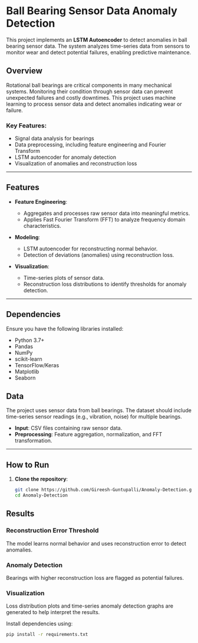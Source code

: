 # Ball Bearing Sensor Data Anomaly Detection

This project implements an **LSTM Autoencoder** to detect anomalies in ball bearing sensor data. The system analyzes time-series data from sensors to monitor wear and detect potential failures, enabling predictive maintenance.

## Overview

Rotational ball bearings are critical components in many mechanical systems. Monitoring their condition through sensor data can prevent unexpected failures and costly downtimes. This project uses machine learning to process sensor data and detect anomalies indicating wear or failure.

### Key Features:
- Signal data analysis for bearings
- Data preprocessing, including feature engineering and Fourier Transform
- LSTM autoencoder for anomaly detection
- Visualization of anomalies and reconstruction loss

---

## Features

- **Feature Engineering**:
  - Aggregates and processes raw sensor data into meaningful metrics.
  - Applies Fast Fourier Transform (FFT) to analyze frequency domain characteristics.

- **Modeling**:
  - LSTM autoencoder for reconstructing normal behavior.
  - Detection of deviations (anomalies) using reconstruction loss.

- **Visualization**:
  - Time-series plots of sensor data.
  - Reconstruction loss distributions to identify thresholds for anomaly detection.

---

## Dependencies

Ensure you have the following libraries installed:

- Python 3.7+
- Pandas
- NumPy
- scikit-learn
- TensorFlow/Keras
- Matplotlib
- Seaborn






## Data

The project uses sensor data from ball bearings. The dataset should include time-series sensor readings (e.g., vibration, noise) for multiple bearings.

- **Input**: CSV files containing raw sensor data.
- **Preprocessing**: Feature aggregation, normalization, and FFT transformation.

---

## How to Run

1. **Clone the repository**:
   ```bash
   git clone https://github.com/Gireesh-Guntupalli/Anomaly-Detection.git
   cd Anomaly-Detection

## Results

### Reconstruction Error Threshold
The model learns normal behavior and uses reconstruction error to detect anomalies.

### Anomaly Detection
Bearings with higher reconstruction loss are flagged as potential failures.

### Visualization
Loss distribution plots and time-series anomaly detection graphs are generated to help interpret the results.

Install dependencies using:
```bash
pip install -r requirements.txt

